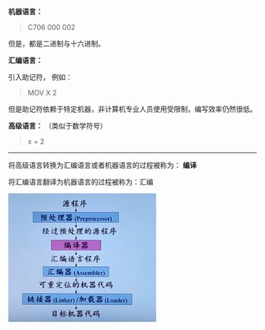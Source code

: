 **机器语言：**

> C706 000 002

但是，都是二进制与十六进制。

**汇编语言：**

引入助记符， 例如：

> MOV X 2

但是助记符依赖于特定机器，非计算机专业人员使用受限制，编写效率仍然很低。

**高级语言：** （类似于数学符号）

> x = 2

-----

将高级语言转换为汇编语言或者机器语言的过程被称为： **编译** 

将汇编语言翻译为机器语言的过程被称为：汇编

![](../../assets/2022-11-25-20-34-15-image.png)
